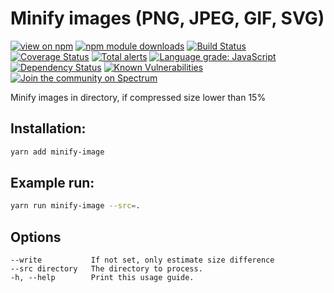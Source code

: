 # Minify images (PNG, JPEG, GIF, SVG)

[![view on npm](https://img.shields.io/npm/v/@nitra/minify-image.svg)](https://www.npmjs.org/package/@nitra/minify-image)
[![npm module downloads](https://img.shields.io/npm/dt/@nitra/minify-image.svg)](https://www.npmjs.org/package/@nitra/minify-image)
[![Build Status](https://travis-ci.org/nitra/minify-image.svg?branch=master)](https://travis-ci.org/nitra/minify-image)
[![Coverage Status](https://coveralls.io/repos/github/nitra/minify-image/badge.svg?branch=master)](https://coveralls.io/github/nitra/minify-image?branch=master)
[![Total alerts](https://img.shields.io/lgtm/alerts/g/nitra/minify-image.svg?logo=lgtm&logoWidth=18)](https://lgtm.com/projects/g/nitra/minify-image/alerts/)
[![Language grade: JavaScript](https://img.shields.io/lgtm/grade/javascript/g/nitra/minify-image.svg?logo=lgtm&logoWidth=18)](https://lgtm.com/projects/g/nitra/minify-image/context:javascript)
[![Dependency Status](https://david-dm.org/nitra/minify-image.svg)](https://david-dm.org/nitra/minify-image)
[![Known Vulnerabilities](https://snyk.io/test/github/nitra/minify-image/badge.svg?targetFile=package.json)](https://snyk.io/test/github/nitra/minify-image?targetFile=package.json)
[![Join the community on Spectrum](https://withspectrum.github.io/badge/badge.svg)](https://spectrum.chat/nitra)

Minify images in directory, if compressed size lower than 15%

## Installation:

```bash
yarn add minify-image
```

## Example run:

```bash
yarn run minify-image --src=.
```

## Options

    --write           If not set, only estimate size difference
    --src directory   The directory to process.
    -h, --help        Print this usage guide.
